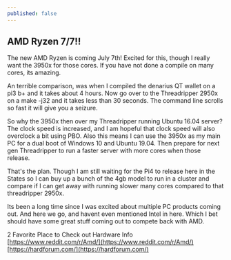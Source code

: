 ```yaml
---
published: false
---
```

## AMD Ryzen 7/7!!

The new AMD Ryzen is coming July 7th! Excited for this, though I really want the 3950x for those cores. If you have not done a compile on many cores, its amazing.  

An terrible comparison, was when I compiled the denarius QT wallet on a pi3 b+ and it takes about 4 hours. Now go over to the Threadripper 2950x on a make -j32 and it takes less than 30 seconds. The command line scrolls so fast it will give you a seizure.  

So why the 3950x then over my Threadripper running Ubuntu 16.04 server? The clock speed is increased, and I am hopeful that clock speed will also overclock a bit using PBO. Also this means I can use the 3950x as my main PC for a dual boot of Windows 10 and Ubuntu 19.04.  Then prepare for next gen Threadripper to run a faster server with more cores when those release.  

That's the plan. Though I am still waiting for the Pi4 to release here in the States so I can buy up a bunch of the 4gb model to run in a cluster and compare if I can get away with running slower many cores compared to that threadripper 2950x.  

Its been a long time since I was excited about multiple PC products coming out. And here we go, and havent even mentioned Intel in here. Which I bet should have some great stuff coming out to compete back with AMD.  

2 Favorite Place to Check out Hardware Info  
[https://www.reddit.com/r/Amd/](https://www.reddit.com/r/Amd/)  
[https://hardforum.com/](https://hardforum.com/)
